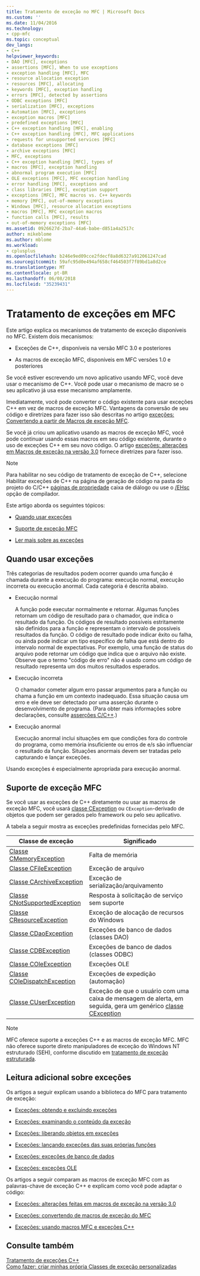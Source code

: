 ```yaml
---
title: Tratamento de exceção no MFC | Microsoft Docs
ms.custom: ''
ms.date: 11/04/2016
ms.technology:
- cpp-mfc
ms.topic: conceptual
dev_langs:
- C++
helpviewer_keywords:
- DAO [MFC], exceptions
- assertions [MFC], When to use exceptions
- exception handling [MFC], MFC
- resource allocation exception
- resources [MFC], allocating
- keywords [MFC], exception handling
- errors [MFC], detected by assertions
- ODBC exceptions [MFC]
- serialization [MFC], exceptions
- Automation [MFC], exceptions
- exception macros [MFC]
- predefined exceptions [MFC]
- C++ exception handling [MFC], enabling
- C++ exception handling [MFC], MFC applications
- requests for unsupported services [MFC]
- database exceptions [MFC]
- archive exceptions [MFC]
- MFC, exceptions
- C++ exception handling [MFC], types of
- macros [MFC], exception handling
- abnormal program execution [MFC]
- OLE exceptions [MFC], MFC exception handling
- error handling [MFC], exceptions and
- class libraries [MFC], exception support
- exceptions [MFC], MFC macros vs. C++ keywords
- memory [MFC], out-of-memory exceptions
- Windows [MFC], resource allocation exceptions
- macros [MFC], MFC exception macros
- function calls [MFC], results
- out-of-memory exceptions [MFC]
ms.assetid: 0926627d-2ba7-44a6-babe-d851a4a2517c
author: mikeblome
ms.author: mblome
ms.workload:
- cplusplus
ms.openlocfilehash: b246e9ed09cce2fdecf8a8d6327a912061247cad
ms.sourcegitcommit: 59afc95d0e494af658cf464503f7f89bd1a8d2ce
ms.translationtype: MT
ms.contentlocale: pt-BR
ms.lasthandoff: 06/08/2018
ms.locfileid: "35239431"
---
```

# <a name="exception-handling-in-mfc"></a>Tratamento de exceções em MFC
Este artigo explica os mecanismos de tratamento de exceção disponíveis no MFC. Existem dois mecanismos:  
  
-   Exceções de C++, disponíveis na versão MFC 3.0 e posteriores  
  
-   As macros de exceção MFC, disponíveis em MFC versões 1.0 e posteriores  
  
 Se você estiver escrevendo um novo aplicativo usando MFC, você deve usar o mecanismo de C++. Você pode usar o mecanismo de macro se o seu aplicativo já usa esse mecanismo amplamente.  
  
 Imediatamente, você pode converter o código existente para usar exceções C++ em vez de macros de exceção MFC. Vantagens da conversão de seu código e diretrizes para fazer isso são descritas no artigo [exceções: Convertendo a partir de Macros de exceção MFC](../mfc/exceptions-converting-from-mfc-exception-macros.md).  
  
 Se você já criou um aplicativo usando as macros de exceção MFC, você pode continuar usando essas macros em seu código existente, durante o uso de exceções C++ em seu novo código. O artigo [exceções: alterações em Macros de exceção na versão 3.0](../mfc/exceptions-changes-to-exception-macros-in-version-3-0.md) fornece diretrizes para fazer isso.  
  
> [!NOTE]
>  Para habilitar no seu código de tratamento de exceção de C++, selecione Habilitar exceções de C++ na página de geração de código na pasta do projeto do C/C++ [páginas de propriedade](../ide/property-pages-visual-cpp.md) caixa de diálogo ou use o [/EHsc](../build/reference/eh-exception-handling-model.md) opção de compilador.  
  
 Este artigo aborda os seguintes tópicos:  
  
-   [Quando usar exceções](#_core_when_to_use_exceptions)  
  
-   [Suporte de exceção MFC](#_core_mfc_exception_support)  
  
-   [Ler mais sobre as exceções](#_core_further_reading_about_exceptions)  
  
##  <a name="_core_when_to_use_exceptions"></a> Quando usar exceções  
 Três categorias de resultados podem ocorrer quando uma função é chamada durante a execução do programa: execução normal, execução incorreta ou execução anormal. Cada categoria é descrita abaixo.  
  
-   Execução normal  
  
     A função pode executar normalmente e retornar. Algumas funções retornam um código de resultado para o chamador, que indica o resultado da função. Os códigos de resultado possíveis estritamente são definidos para a função e representam o intervalo de possíveis resultados da função. O código de resultado pode indicar êxito ou falha, ou ainda pode indicar um tipo específico de falha que está dentro do intervalo normal de expectativas. Por exemplo, uma função de status do arquivo pode retornar um código que indica que o arquivo não existe. Observe que o termo "código de erro" não é usado como um código de resultado representa um dos muitos resultados esperados.  
  
-   Execução incorreta  
  
     O chamador cometer algum erro passar argumentos para a função ou chama a função em um contexto inadequado. Essa situação causa um erro e ele deve ser detectado por uma asserção durante o desenvolvimento de programa. (Para obter mais informações sobre declarações, consulte [asserções C/C++](/visualstudio/debugger/c-cpp-assertions).)  
  
-   Execução anormal  
  
     Execução anormal inclui situações em que condições fora do controle do programa, como memória insuficiente ou erros de e/s são influenciar o resultado da função. Situações anormais devem ser tratadas pelo capturando e lançar exceções.  
  
 Usando exceções é especialmente apropriada para execução anormal.  
  
##  <a name="_core_mfc_exception_support"></a> Suporte de exceção MFC  
 Se você usar as exceções de C++ diretamente ou usar as macros de exceção MFC, você usará [classe CException](../mfc/reference/cexception-class.md) ou `CException`-derivado de objetos que podem ser gerados pelo framework ou pelo seu aplicativo.  
  
 A tabela a seguir mostra as exceções predefinidas fornecidas pelo MFC.  
  
|Classe de exceção|Significado|  
|---------------------|-------------|  
|[Classe CMemoryException](../mfc/reference/cmemoryexception-class.md)|Falta de memória|  
|[Classe CFileException](../mfc/reference/cfileexception-class.md)|Exceção de arquivo|  
|[Classe CArchiveException](../mfc/reference/carchiveexception-class.md)|Exceção de serialização/arquivamento|  
|[Classe CNotSupportedException](../mfc/reference/cnotsupportedexception-class.md)|Resposta à solicitação de serviço sem suporte|  
|[Classe CResourceException](../mfc/reference/cresourceexception-class.md)|Exceção de alocação de recursos do Windows|  
|[Classe CDaoException](../mfc/reference/cdaoexception-class.md)|Exceções de banco de dados (classes DAO)|  
|[Classe CDBException](../mfc/reference/cdbexception-class.md)|Exceções de banco de dados (classes ODBC)|  
|[Classe COleException](../mfc/reference/coleexception-class.md)|Exceções OLE|  
|[Classe COleDispatchException](../mfc/reference/coledispatchexception-class.md)|Exceções de expedição (automação)|  
|[Classe CUserException](../mfc/reference/cuserexception-class.md)|Exceção de que o usuário com uma caixa de mensagem de alerta, em seguida, gera um genérico [classe CException](../mfc/reference/cexception-class.md)|  
  
> [!NOTE]
>  MFC oferece suporte a exceções C++ e as macros de exceção MFC. MFC não oferece suporte direto manipuladores de exceção do Windows NT estruturado (SEH), conforme discutido em [tratamento de exceção estruturada](http://msdn.microsoft.com/library/windows/desktop/ms680657).  
  
##  <a name="_core_further_reading_about_exceptions"></a> Leitura adicional sobre exceções  
 Os artigos a seguir explicam usando a biblioteca do MFC para tratamento de exceção:  
  
-   [Exceções: obtendo e excluindo exceções](../mfc/exceptions-catching-and-deleting-exceptions.md)  
  
-   [Exceções: examinando o conteúdo da exceção](../mfc/exceptions-examining-exception-contents.md)  
  
-   [Exceções: liberando objetos em exceções](../mfc/exceptions-freeing-objects-in-exceptions.md)  
  
-   [Exceções: lançando exceções das suas próprias funções](../mfc/exceptions-throwing-exceptions-from-your-own-functions.md)  
  
-   [Exceções: exceções de banco de dados](../mfc/exceptions-database-exceptions.md)  
  
-   [Exceções: exceções OLE](../mfc/exceptions-ole-exceptions.md)  
  
 Os artigos a seguir comparam as macros de exceção MFC com as palavras-chave de exceção C++ e explicam como você pode adaptar o código:  
  
-   [Exceções: alterações feitas em macros de exceção na versão 3.0](../mfc/exceptions-changes-to-exception-macros-in-version-3-0.md)  
  
-   [Exceções: convertendo de macros de exceção do MFC](../mfc/exceptions-converting-from-mfc-exception-macros.md)  
  
-   [Exceções: usando macros MFC e exceções C++](../mfc/exceptions-using-mfc-macros-and-cpp-exceptions.md)  
  
## <a name="see-also"></a>Consulte também  
 [Tratamento de exceções C++](../cpp/cpp-exception-handling.md)   
 [Como fazer: criar minhas própria Classes de exceção personalizadas](http://go.microsoft.com/fwlink/p/?linkid=128045)

